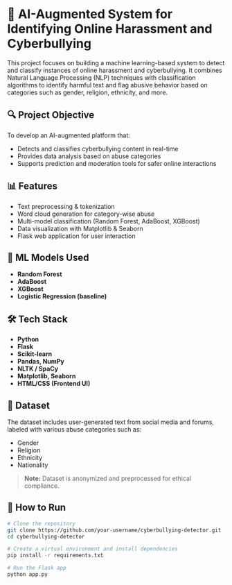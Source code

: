 # 🚫 AI-Augmented System for Identifying Online Harassment and Cyberbullying

This project focuses on building a machine learning-based system to detect and classify instances of online harassment and cyberbullying. It combines Natural Language Processing (NLP) techniques with classification algorithms to identify harmful text and flag abusive behavior based on categories such as gender, religion, ethnicity, and more.

## 🔍 Project Objective

To develop an AI-augmented platform that:
- Detects and classifies cyberbullying content in real-time
- Provides data analysis based on abuse categories
- Supports prediction and moderation tools for safer online interactions

## 📊 Features

- Text preprocessing & tokenization
- Word cloud generation for category-wise abuse
- Multi-model classification (Random Forest, AdaBoost, XGBoost)
- Data visualization with Matplotlib & Seaborn
- Flask web application for user interaction

## 🧠 ML Models Used

- **Random Forest**
- **AdaBoost**
- **XGBoost**
- **Logistic Regression (baseline)**

## 🛠️ Tech Stack

- **Python**
- **Flask**
- **Scikit-learn**
- **Pandas, NumPy**
- **NLTK / SpaCy**
- **Matplotlib, Seaborn**
- **HTML/CSS (Frontend UI)**

## 🧪 Dataset

The dataset includes user-generated text from social media and forums, labeled with various abuse categories such as:
- Gender
- Religion
- Ethnicity
- Nationality

> **Note:** Dataset is anonymized and preprocessed for ethical compliance.

## 🚀 How to Run

```bash
# Clone the repository
git clone https://github.com/your-username/cyberbullying-detector.git
cd cyberbullying-detector

# Create a virtual environment and install dependencies
pip install -r requirements.txt

# Run the Flask app
python app.py
